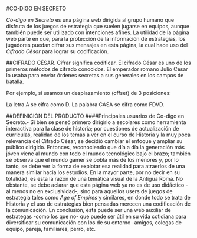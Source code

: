 #CO-DIGO EN SECRETO

*Có-digo en Secreto* es una página web dirigida al grupo humano que disfruta de los juegos de estrategia que suelen jugarse en equipos, aunque también puede ser utilizado con intenciones afines. La utilidad de la página web parte en que, para la protección de la información de estrategias, los jugadores puedan cifrar sus mensajes en esta página, la cual hace uso del *Cifrado César* para lograr su codificación.

##CIFRADO CÉSAR.
Cifrar significa codificar. El cifrado César es uno de los primeros métodos de cifrado conocidos. El emperador romano Julio César lo usaba para enviar órdenes secretas a sus generales en los campos de batalla.

Por ejemplo, si usamos un desplazamiento (offset) de 3 posiciones:

La letra A se cifra como D.
La palabra CASA se cifra como FDVD.

##DEFINICIÓN DEL PRODUCTO
####Principales usuarios de Co-digo en Secreto.-
Si bien se pensó primero dirigirlo a escolares como herramienta interactiva para la clase de historia; por cuestiones de actualización de curriculas, realidad de los temas a ver en el curso de Historia y la muy poca relevancia del Cifrado César, se decidió cambiar el enfoque y ampliar su público dirigido. Entonces, reconociendo que día a día la generación más jóven viene al mundo con todo el mundo tecnológico bajo el brazo; también se observa que el mundo gamer se pobla más de los menores y, por lo tanto, se debe ver la forma de explotar esa realidad para atraerlos de una manera similar hacia los estudios. En la mayor parte, por no decir en su totalidad, es esta la razón de una temática visual de la Antigua Roma. No obstante, se debe aclarar que esta página web ya no es de uso didáctico -al menos no en exclusividad-, sino para aquellos users de juegos de estrategia tales como *Age of Empires* y similares, en donde todo se trata de Historia y el uso de estrategias bien pensadas merecen una codificación de la comunicación.
En conclusión, esta puede ser una web auxiliar de estrategas -como los que no- que puede ser útil en su vida cotidiana para diversificar su comunicación con los de su entorno -amigos, colegas de equipo, pareja, familiares, perro, etc.
